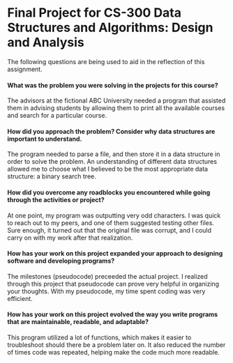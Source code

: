 # Final Project for CS-300 Data Structures and Algorithms: Design and Analysis 
The following questions are being used to aid in the reflection of this assignment.

#### What was the problem you were solving in the projects for this course?
The advisors at the fictional ABC University needed a program that assisted them in advising students by allowing them to print all the available courses and search for a particular course. 
#### How did you approach the problem? Consider why data structures are important to understand.
The program needed to parse a file, and then store it in a data structure in order to solve the problem.  An understanding of different data structures allowed me to choose what I believed to be the most appropriate data structure: a binary search tree.
#### How did you overcome any roadblocks you encountered while going through the activities or project?
At one point, my program was outputting very odd characters.  I was quick to reach out to my peers, and one of them suggested testing other files.  Sure enough, it turned out that the original file was corrupt, and I could carry on with my work after that realization.  
#### How has your work on this project expanded your approach to designing software and developing programs?
The milestones (pseudocode) preceeded the actual project.  I realized through this project that pseudocode can prove very helpful in organizing your thoughts.  With my pseudocode, my time spent coding was very efficient.
#### How has your work on this project evolved the way you write programs that are maintainable, readable, and adaptable?
This program utilized a lot of functions, which makes it easier to troubleshoot should there be a problem later on.  It also reduced the number of times code was repeated, helping make the code much more readable.
